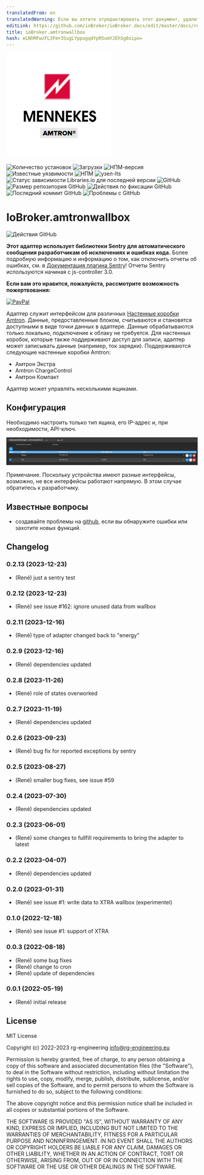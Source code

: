 ```yaml
---
translatedFrom: en
translatedWarning: Если вы хотите отредактировать этот документ, удалите поле «translatedFrom», в противном случае этот документ будет снова автоматически переведен
editLink: https://github.com/ioBroker/ioBroker.docs/edit/master/docs/ru/adapterref/iobroker.amtronwallbox/README.md
title: ioBroker.amtronwallbox
hash: eLNhMFwzFL3Fm+3SugLYppogqdYpR5umYJEhSg6oipo=
---
```

![Логотип](../../../en/adapterref/iobroker.amtronwallbox/admin/amtronwallbox.png)

![Количество установок](http://iobroker.live/badges/amtronwallbox-stable.svg)
![Загрузки](https://img.shields.io/npm/dm/iobroker.amtronwallbox.svg)
![НПМ-версия](http://img.shields.io/npm/v/iobroker.amtronwallbox.svg)
![Известные уязвимости](https://snyk.io/test/github/rg-engineering/ioBroker.amtronwallbox/badge.svg)
![НПМ](https://nodei.co/npm/iobroker.amtronwallbox.png?downloads=true)
![узел-lts](https://img.shields.io/node/v-lts/iobroker.amtronwallbox?style=flat-square)
![Статус зависимости Libraries.io для последней версии](https://img.shields.io/librariesio/release/npm/iobroker.amtronwallbox?label=npm%20dependencies&style=flat-square)
![GitHub](https://img.shields.io/github/license/rg-engineering/ioBroker.amtronwallbox?style=flat-square)
![Размер репозитория GitHub](https://img.shields.io/github/repo-size/rg-engineering/ioBroker.amtronwallbox?logo=github&style=flat-square)
![Действия по фиксации GitHub](https://img.shields.io/github/commit-activity/m/rg-engineering/ioBroker.amtronwallbox?logo=github&style=flat-square)
![Последний коммит GitHub](https://img.shields.io/github/last-commit/rg-engineering/ioBroker.amtronwallbox?logo=github&style=flat-square)
![Проблемы с GitHub](https://img.shields.io/github/issues/rg-engineering/ioBroker.amtronwallbox?logo=github&style=flat-square)

# IoBroker.amtronwallbox
![Действия GitHub](https://github.com/rg-engineering/ioBroker.amtronwallbox/workflows/Test%20and%20Release/badge.svg)

**Этот адаптер использует библиотеки Sentry для автоматического сообщения разработчикам об исключениях и ошибках кода.** Более подробную информацию и информацию о том, как отключить отчеты об ошибках, см. в [Документация плагина Sentry](https://github.com/ioBroker/plugin-sentry#plugin-sentry)! Отчеты Sentry используются начиная с js-controller 3.0.

**Если вам это нравится, пожалуйста, рассмотрите возможность пожертвования:**

[![PayPal](https://www.paypalobjects.com/en_US/DK/i/btn/btn_donateCC_LG.gif)](https://www.paypal.com/donate/?hosted_button_id=34ESBMJ932QZC)

Адаптер служит интерфейсом для различных [Настенные коробки Amtron](https://www.mennekes.de/emobility/produkte/amtron-wallboxen/). Данные, предоставленные блоком, считываются и становятся доступными в виде точки данных в адаптере.
Данные обрабатываются только локально, подключение к облаку не требуется. Для настенных коробок, которые также поддерживают доступ для записи, адаптер может записывать данные (например, ток зарядки).
Поддерживаются следующие настенные коробки Amtron:

* Амтрон Экстра
* Amtron ChargeControl
* Амтрон Компакт

Адаптер может управлять несколькими ящиками.

## Конфигурация
Необходимо настроить только тип ящика, его IP-адрес и, при необходимости, API-ключ.

![Конфигурация](../../../en/adapterref/iobroker.amtronwallbox/admin/docs/Amtron_Config.PNG)

Примечание. Поскольку устройства имеют разные интерфейсы, возможно, не все интерфейсы работают напрямую. В этом случае обратитесь к разработчику.

## Известные вопросы
* создавайте проблемы на [github](https://github.com/rg-engineering/ioBroker.amtronwallbox/issues), если вы обнаружите ошибки или захотите новых функций.

## Changelog

<!--
  Placeholder for the next version (at the beginning of the line):
  ### **WORK IN PROGRESS**
-->
### 0.2.13 (2023-12-23)
* (René) just a sentry test

### 0.2.12 (2023-12-23)
* (René) see issue #162: ignore unused data from wallbox

### 0.2.11 (2023-12-16)
* (René) type of adapter changed back to "energy"

### 0.2.9 (2023-12-16)
* (René) dependencies updated

### 0.2.8 (2023-11-26)
* (René) role of states overworked

### 0.2.7 (2023-11-19)
* (René) dependencies updated

### 0.2.6 (2023-09-23)
* (René) bug fix for reported exceptions by sentry

### 0.2.5 (2023-08-27)
* (René) smaller bug fixes, see issue #59

### 0.2.4 (2023-07-30)
* (René) dependencies updated

### 0.2.3 (2023-06-01)
* (René) some changes to fullfill requirements to bring the adapter to latest

### 0.2.2 (2023-04-07)
* (René) dependencies updated

### 0.2.0 (2023-01-31)
* (René) see issue #1: write data to XTRA wallbox (experimentel)

### 0.1.0 (2022-12-18)
* (René) see issue #1: support of XTRA

### 0.0.3 (2022-08-18)
* (René) some bug fixes
* (René) change to cron
* (René) update of dependencies

### 0.0.1 (2022-05-19)
* (René) initial release

## License
MIT License

Copyright (c) 2022-2023 rg-engineering info@rg-engineering.eu

Permission is hereby granted, free of charge, to any person obtaining a copy
of this software and associated documentation files (the "Software"), to deal
in the Software without restriction, including without limitation the rights
to use, copy, modify, merge, publish, distribute, sublicense, and/or sell
copies of the Software, and to permit persons to whom the Software is
furnished to do so, subject to the following conditions:

The above copyright notice and this permission notice shall be included in all
copies or substantial portions of the Software.

THE SOFTWARE IS PROVIDED "AS IS", WITHOUT WARRANTY OF ANY KIND, EXPRESS OR
IMPLIED, INCLUDING BUT NOT LIMITED TO THE WARRANTIES OF MERCHANTABILITY,
FITNESS FOR A PARTICULAR PURPOSE AND NONINFRINGEMENT. IN NO EVENT SHALL THE
AUTHORS OR COPYRIGHT HOLDERS BE LIABLE FOR ANY CLAIM, DAMAGES OR OTHER
LIABILITY, WHETHER IN AN ACTION OF CONTRACT, TORT OR OTHERWISE, ARISING FROM,
OUT OF OR IN CONNECTION WITH THE SOFTWARE OR THE USE OR OTHER DEALINGS IN THE
SOFTWARE.

